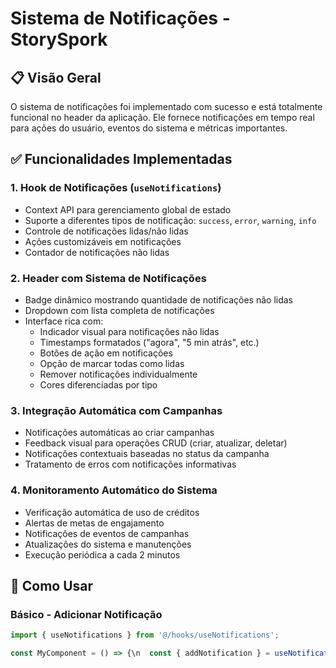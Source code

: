 # Sistema de Notificações - StorySpork

## 📋 Visão Geral

O sistema de notificações foi implementado com sucesso e está totalmente funcional no header da aplicação. Ele fornece notificações em tempo real para ações do usuário, eventos do sistema e métricas importantes.

## ✅ Funcionalidades Implementadas

### 1. **Hook de Notificações** (`useNotifications`)
- Context API para gerenciamento global de estado
- Suporte a diferentes tipos de notificação: `success`, `error`, `warning`, `info`
- Controle de notificações lidas/não lidas
- Ações customizáveis em notificações
- Contador de notificações não lidas

### 2. **Header com Sistema de Notificações**
- Badge dinâmico mostrando quantidade de notificações não lidas
- Dropdown com lista completa de notificações
- Interface rica com:
  - Indicador visual para notificações não lidas
  - Timestamps formatados (\"agora\", \"5 min atrás\", etc.)
  - Botões de ação em notificações
  - Opção de marcar todas como lidas
  - Remover notificações individualmente
  - Cores diferenciadas por tipo

### 3. **Integração Automática com Campanhas**
- Notificações automáticas ao criar campanhas
- Feedback visual para operações CRUD (criar, atualizar, deletar)
- Notificações contextuais baseadas no status da campanha
- Tratamento de erros com notificações informativas

### 4. **Monitoramento Automático do Sistema**
- Verificação automática de uso de créditos
- Alertas de metas de engajamento
- Notificações de eventos de campanhas
- Atualizações do sistema e manutenções
- Execução periódica a cada 2 minutos

## 🚀 Como Usar

### Básico - Adicionar Notificação
```typescript
import { useNotifications } from '@/hooks/useNotifications';

const MyComponent = () => {\n  const { addNotification } = useNotifications();\n\n  const handleSuccess = () => {\n    addNotification({\n      title: 'Operação concluída',\n      message: 'Sua ação foi executada com sucesso.',\n      type: 'success',\n      action: {\n        label: 'Ver detalhes',\n        onClick: () => console.log('Ação executada')\n      }\n    });\n  };\n\n  return (\n    <button onClick={handleSuccess}>\n      Executar Ação\n    </button>\n  );\n};\n```\n\n### Avançado - Controle Completo\n```typescript\nconst {\n  notifications,\n  unreadCount,\n  addNotification,\n  markAsRead,\n  markAllAsRead,\n  removeNotification,\n  clearAll\n} = useNotifications();\n```\n\n## 📁 Estrutura de Arquivos\n\n```\nsrc/\n├── hooks/\n│   ├── useNotifications.tsx          # Hook principal com Context API\n│   ├── useCampaigns.tsx              # Hook integrado com notificações\n│   └── useSystemNotifications.tsx    # Monitoramento automático\n├── components/\n│   ├── layout/\n│   │   ├── AppHeader.tsx             # Header com notificações\n│   │   ├── AppLayout.tsx             # Layout integrado\n│   │   └── AppWrapper.tsx            # Provider de contexto\n│   └── notifications/\n│       └── NotificationDemo.tsx      # Componente de demonstração\n└── pages/\n    └── Dashboard.tsx                 # Exemplo de integração\n```\n\n## 🎯 Tipos de Notificação\n\n### Success ✅\n- Cor: Verde\n- Uso: Operações concluídas com êxito\n- Exemplo: \"Campanha criada com sucesso\"\n\n### Error ❌\n- Cor: Vermelha\n- Uso: Erros e falhas de operação\n- Exemplo: \"Erro ao processar pagamento\"\n\n### Warning ⚠️\n- Cor: Amarela\n- Uso: Avisos e alertas importantes\n- Exemplo: \"85% dos créditos utilizados\"\n\n### Info ℹ️\n- Cor: Azul\n- Uso: Informações gerais e atualizações\n- Exemplo: \"Nova funcionalidade disponível\"\n\n## 🔄 Notificações Automáticas\n\n### Campanhas\n- ✅ Criação de campanha\n- ✏️ Atualização de campanha\n- 🗑️ Remoção de campanha\n- 🎯 Mudança de status (ativa/pausada/finalizada)\n\n### Sistema\n- 📊 Limite de créditos (80% e 95%)\n- 🎉 Metas de engajement atingidas\n- 💰 Orçamento de campanha esgotando\n- 🔧 Manutenções programadas\n- ✨ Novas funcionalidades\n\n## 🎨 Personalização\n\n### Modificar Thresholds\n```typescript\nconst thresholds = {\n  creditUsageWarning: 80,    // Aviso aos 80%\n  creditUsageCritical: 95,   // Crítico aos 95%\n  campaignBudgetWarning: 85, // Aviso de orçamento\n  engagementThreshold: 75    // Meta de engajamento\n};\n```\n\n### Customizar Aparência\nAs notificações usam o sistema de design da aplicação e podem ser customizadas através dos componentes UI existentes.\n\n## 📱 Responsividade\n\nO sistema é totalmente responsivo:\n- Desktop: Dropdown completo com todas as funcionalidades\n- Mobile: Interface adaptada para telas menores\n- Tablet: Layout intermediário otimizado\n\n## 🔧 Configuração\n\n### 1. Provider no App\nO `NotificationProvider` está configurado no `AppWrapper.tsx` e envolve toda a aplicação.\n\n### 2. Header Integrado\nO `AppHeader.tsx` consome o contexto e exibe as notificações.\n\n### 3. Monitoramento Automático\nO `AppLayout.tsx` inicializa o hook `useSystemNotifications` para monitoramento contínuo.\n\n## 🧪 Demonstração\n\nPara testar o sistema:\n1. Acesse o Dashboard\n2. Use o componente \"Sistema de Notificações\" para gerar notificações de exemplo\n3. Crie, edite ou remova campanhas para ver notificações automáticas\n4. Observe o badge no header se atualizando em tempo real\n\n## 🚀 Próximos Passos\n\n1. **Persistência**: Salvar notificações no banco de dados\n2. **Push Notifications**: Integrar com service workers\n3. **Configurações**: Permitir que usuários personalizem tipos de notificação\n4. **Analytics**: Rastrear engagement com notificações\n5. **Templates**: Sistema de templates para notificações recorrentes\n\n## 🔗 Integração com Outras Funcionalidades\n\nO sistema está pronto para ser integrado com:\n- 📊 Analytics (alertas de performance)\n- 📅 Calendar (lembretes de posts agendados)\n- 💰 Billing (avisos de faturamento)\n- 👥 Team (notificações colaborativas)\n- 🔗 Integrations (status de conexões)\n\n---\n\n**Status**: ✅ **Totalmente Funcional**\n**Última Atualização**: 21 de Agosto de 2025\n**Responsável**: Sistema de Notificações StorySpark